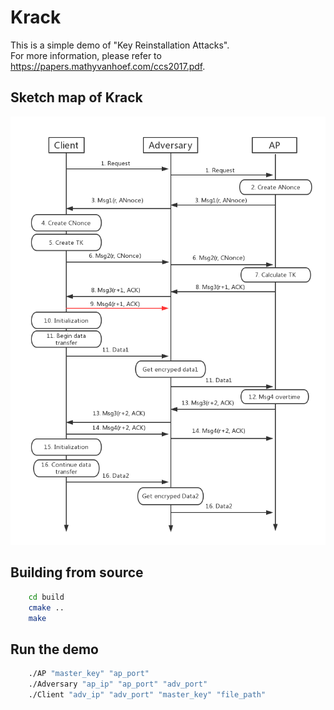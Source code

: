 # Krack

This is a simple demo of "Key Reinstallation Attacks".  
For more information, please refer to https://papers.mathyvanhoef.com/ccs2017.pdf.  

## Sketch map of Krack
![Sketch map of Krack](https://github.com/zjd0112/krack/blob/master/picture/dataflow.png)

## Building from source
```sh
    cd build
    cmake ..
    make
```

## Run the demo
```sh
    ./AP "master_key" "ap_port"
    ./Adversary "ap_ip" "ap_port" "adv_port"
    ./Client "adv_ip" "adv_port" "master_key" "file_path" 
```


